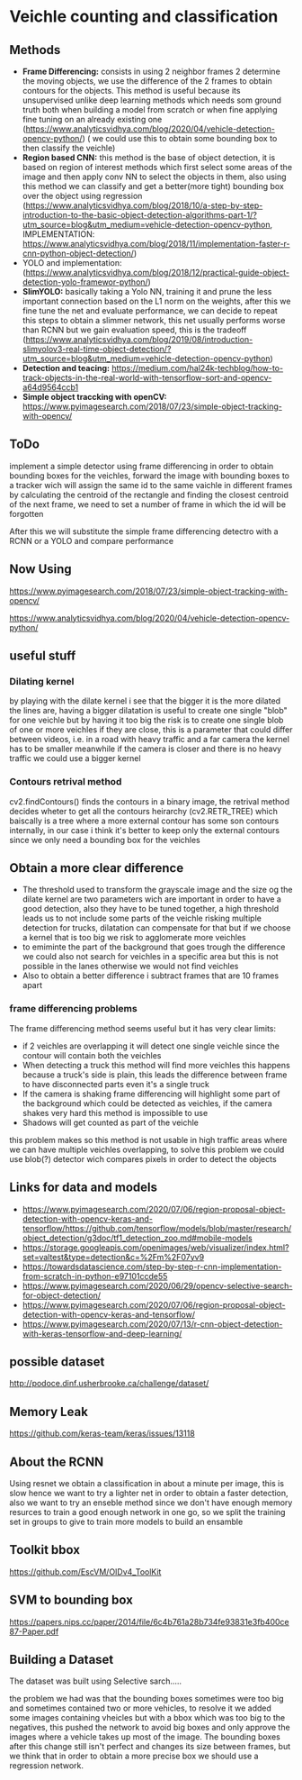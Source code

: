 # Veichle counting and classification

## Methods 

- **Frame Differencing:** consists in using 2 neighbor frames 2 determine the moving objects, we use the difference of the 2 frames to obtain contours for the objects.
  This method is useful because its unsupervised unlike deep learning methods which needs som ground truth both when building a model from scratch or when fine applying fine tuning on an already existing one (https://www.analyticsvidhya.com/blog/2020/04/vehicle-detection-opencv-python/) ( we could use this to obtain some bounding box to then classify the veichle)
- **Region based CNN:** this method is the base of object detection, it is based on region of interest methods which first select some areas of the image and then apply conv NN to select the objects in them, also using this method we can classify and get a better(more tight) bounding box over the object using regression (https://www.analyticsvidhya.com/blog/2018/10/a-step-by-step-introduction-to-the-basic-object-detection-algorithms-part-1/?utm_source=blog&utm_medium=vehicle-detection-opencv-python, IMPLEMENTATION: https://www.analyticsvidhya.com/blog/2018/11/implementation-faster-r-cnn-python-object-detection/)
- YOLO and implementation: (https://www.analyticsvidhya.com/blog/2018/12/practical-guide-object-detection-yolo-framewor-python/)
- **SlimYOLO:** basically taking a Yolo NN, training it and prune the less important connection based on the L1 norm on the weights, after this we fine tune the net and evaluate performance, we can decide to repeat this steps to obtain a slimmer network, this net usually performs worse than RCNN but we gain evaluation speed, this is the tradeoff (https://www.analyticsvidhya.com/blog/2019/08/introduction-slimyolov3-real-time-object-detection/?utm_source=blog&utm_medium=vehicle-detection-opencv-python)
- **Detection and teacing:** https://medium.com/hal24k-techblog/how-to-track-objects-in-the-real-world-with-tensorflow-sort-and-opencv-a64d9564ccb1
- **Simple object traccking with openCV:** https://www.pyimagesearch.com/2018/07/23/simple-object-tracking-with-opencv/

## ToDo

implement a simple detector using frame differencing in order to obtain bounding boxes for the veichles, forward the image with bounding boxes to a tracker wich will assign the same id to the same vaichle in different frames by calculating the centroid of the rectangle and finding the closest centroid of the next frame, we need to set a number of frame in which the id will be forgotten 

After this we will substitute the simple frame differencing detectro with a RCNN or a YOLO and compare performance

## Now Using

https://www.pyimagesearch.com/2018/07/23/simple-object-tracking-with-opencv/

https://www.analyticsvidhya.com/blog/2020/04/vehicle-detection-opencv-python/

## useful stuff

### Dilating kernel

by playing with the dilate kernel i see that the bigger it is the more dilated the lines are, having a bigger dilatation is useful to create one single "blob" for one veichle but by having it too big the risk is to create one single blob of one or more veichles if they are close, this is a parameter that could differ between videos, i.e. in a road with heavy traffic and a far camera the kernel has to be smaller meanwhile if the camera is closer and there is no heavy traffic we could use a bigger kernel

### Contours retrival method

cv2.findContours() finds the contours in a binary image, the retrival method decides wheter to get all the contours heirarchy (cv2.RETR_TREE) which baiscally is a tree where a more external contour has some son contours internally, in our case i think it's better to keep only the external contours since we only need a bounding box for the veichles 

## Obtain a more clear difference

- The threshold used to transform the grayscale image and the size og the dilate kernel are two parameters wich are important in order to have a good detection, also they have to be tuned together, a high threshold leads us to not include some parts of the veichle risking multiple detection for trucks, dilatation can compensate for that but if we choose a kernel that is too big we risk to agglomerate more veichles 
- to emiminte the part of the background that goes trough the difference we could also not search for veichles in a specific area but this is not possible in the lanes otherwise we would not find veichles
- Also to obtain a better difference i subtract frames that are 10 frames apart

### frame differencing problems

The frame differencing method seems useful but it has very clear limits:

- if 2 veichles are overlapping it will detect one single veichle since the contour will contain both the veichles 
- When detecting a truck this method will find more veichles this happens because a truck's side is plain, this leads the difference between frame to have disconnected parts even it's a single truck
- If the camera is shaking frame differencing will highlight some part of the background which could be detected as veichles, if the camera shakes very hard this method is impossible to use 
- Shadows will get counted as part of the veichle 

this problem makes so this method is not usable in high traffic areas where we can have multiple veichles overlapping, to solve this problem we could use blob(?) detector wich compares pixels in order to detect the objects

## Links for data and models 

- https://www.pyimagesearch.com/2020/07/06/region-proposal-object-detection-with-opencv-keras-and-tensorflow/https://github.com/tensorflow/models/blob/master/research/object_detection/g3doc/tf1_detection_zoo.md#mobile-models 
- https://storage.googleapis.com/openimages/web/visualizer/index.html?set=valtest&type=detection&c=%2Fm%2F07yv9
- https://towardsdatascience.com/step-by-step-r-cnn-implementation-from-scratch-in-python-e97101ccde55
- https://www.pyimagesearch.com/2020/06/29/opencv-selective-search-for-object-detection/
- https://www.pyimagesearch.com/2020/07/06/region-proposal-object-detection-with-opencv-keras-and-tensorflow/
- https://www.pyimagesearch.com/2020/07/13/r-cnn-object-detection-with-keras-tensorflow-and-deep-learning/

## possible dataset

http://podoce.dinf.usherbrooke.ca/challenge/dataset/

## Memory Leak

https://github.com/keras-team/keras/issues/13118

## About the RCNN

Using resnet we obtain a classification in about a minute per image, this is slow hence we want to try a lighter net in order to obtain a faster detection, also we want to try an enseble method since we don't have enough memory resurces to train a good enough network in one go, so we split the training set in groups to give to train more models to build an ensamble

## Toolkit bbox

https://github.com/EscVM/OIDv4_ToolKit

## SVM to bounding box

https://papers.nips.cc/paper/2014/file/6c4b761a28b734fe93831e3fb400ce87-Paper.pdf

## Building a Dataset

The dataset was built using Selective sarch.....

the problem we had was that the bounding boxes sometimes were too big and sometimes contained two or more vehicles, to resolve it we added some images containing vheicles but with a bbox which was too big to the negatives, this pushed the network to avoid big boxes and only approve the images where a vehicle takes up most of the image.
The bounding boxes after this change still isn't perfect and changes its size between frames, but we think that in order to obtain a more precise box we should use a regression network.